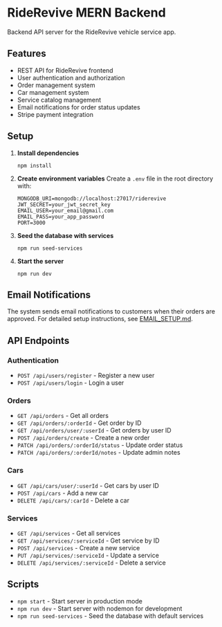 # RideRevive MERN Backend

Backend API server for the RideRevive vehicle service app.

## Features

- REST API for RideRevive frontend
- User authentication and authorization
- Order management system
- Car management system
- Service catalog management
- Email notifications for order status updates
- Stripe payment integration

## Setup

1. **Install dependencies**
   ```
   npm install
   ```

2. **Create environment variables**
   Create a `.env` file in the root directory with:
   ```
   MONGODB_URI=mongodb://localhost:27017/riderevive
   JWT_SECRET=your_jwt_secret_key
   EMAIL_USER=your_email@gmail.com
   EMAIL_PASS=your_app_password
   PORT=3000
   ```

3. **Seed the database with services**
   ```
   npm run seed-services
   ```

4. **Start the server**
   ```
   npm run dev
   ```

## Email Notifications

The system sends email notifications to customers when their orders are approved.
For detailed setup instructions, see [EMAIL_SETUP.md](./EMAIL_SETUP.md).

## API Endpoints

### Authentication
- `POST /api/users/register` - Register a new user
- `POST /api/users/login` - Login a user

### Orders
- `GET /api/orders` - Get all orders
- `GET /api/orders/:orderId` - Get order by ID
- `GET /api/orders/user/:userId` - Get orders by user ID
- `POST /api/orders/create` - Create a new order
- `PATCH /api/orders/:orderId/status` - Update order status
- `PATCH /api/orders/:orderId/notes` - Update admin notes

### Cars
- `GET /api/cars/user/:userId` - Get cars by user ID
- `POST /api/cars` - Add a new car
- `DELETE /api/cars/:carId` - Delete a car

### Services
- `GET /api/services` - Get all services
- `GET /api/services/:serviceId` - Get service by ID
- `POST /api/services` - Create a new service
- `PUT /api/services/:serviceId` - Update a service
- `DELETE /api/services/:serviceId` - Delete a service

## Scripts

- `npm start` - Start server in production mode
- `npm run dev` - Start server with nodemon for development
- `npm run seed-services` - Seed the database with default services 